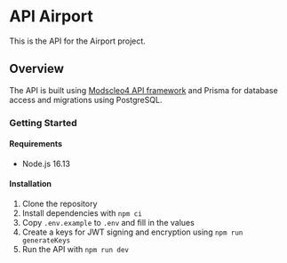 # API Airport

This is the API for the Airport project.

## Overview

The API is built using [Modscleo4 API framework](https://github.com/modscleo4/apiframework) and Prisma for database access and migrations using PostgreSQL.

### Getting Started

#### Requirements

- Node.js 16.13

#### Installation

1. Clone the repository
2. Install dependencies with `npm ci`
3. Copy `.env.example` to `.env` and fill in the values
4. Create a keys for JWT signing and encryption using `npm run generateKeys`
5. Run the API with `npm run dev`